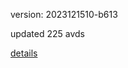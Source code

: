 version: 2023121510-b613

updated 225 avds

[details](https://github.com/0x74f917491bfa7ebfa379/ali_avd_db/blob/master/change_log/2023/12/15/10/b613.txt)